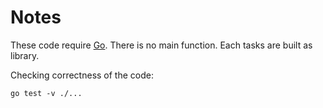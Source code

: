 # Notes

These code require [Go](https://golang.org).
There is no main function. Each tasks are built as library.

Checking correctness of the code:

```
go test -v ./...
```


